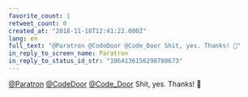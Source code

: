 ```yaml
---
favorite_count: 1
retweet_count: 0
created_at: "2018-11-18T12:41:22.000Z"
lang: en
full_text: "@Paratron @CodeDoor @Code_Door Shit, yes. Thanks! 🙏"
in_reply_to_screen_name: Paratron
in_reply_to_status_id_str: "1064136156298780673"
---
```


[@Paratron](https://twitter.com/Paratron)
[@CodeDoor](https://twitter.com/CodeDoor)
[@Code_Door](https://twitter.com/Code_Door) Shit, yes. Thanks! 🙏
